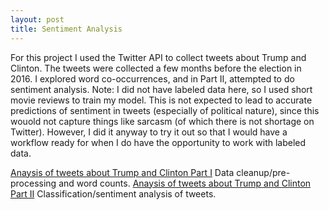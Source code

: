 ```yaml
---
layout: post
title: Sentiment Analysis
--- 
```


For this project I used the Twitter API to collect tweets about Trump and Clinton. The tweets were collected a few months before the election in 2016. I explored word co-occurrences, and in Part II, attempted to do sentiment analysis. Note: I did not have labeled data here, so I used short movie reviews to train my model. This is not expected to lead to accurate predictions of sentiment in tweets (especially of political nature), since this wouold not capture things like sarcasm (of which there is not shortage on Twitter). However, I did it anyway to try it out so that I would have a workflow ready for when I do have the opportunity to work with labeled data.

[Anaysis of tweets about Trump and Clinton Part I](https://github.com/JoomiK/Trump_Clinton_Tweets/blob/master/Trump_Clinton_tweets.ipynb)
Data cleanup/pre-processing and word counts.
[Anaysis of tweets about Trump and Clinton Part II](https://github.com/JoomiK/Trump_Clinton_Tweets/blob/master/Trump_Clinton_Tweets_2.ipynb)
Classification/sentiment analysis of tweets.


